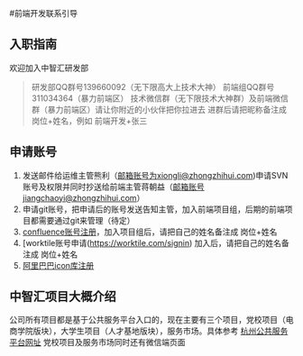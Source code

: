 #前端开发联系引导

## 入职指南
 欢迎加入中智汇研发部
  

>研发部QQ群号139660092（无下限高大上技术大神）
前端组QQ群号311034364（暴力前端区）
技术微信群（无下限技术大神群）及前端微信群（暴力前端区）请让你附近的小伙伴把你拉进去
进群后请把昵称备注成岗位+姓名，例如 前端开发+张三
  
## 申请账号

 1. 发送邮件给运维主管熊利（邮箱账号为xiongli@zhongzhihui.com)申请SVN账号及权限并同时抄送给前端主管蒋朝益（邮箱账号jiangchaoyi@zhongzhihui.com）
 2. 申请git账号，把申请后的账号发送告知主管，加入前端项目组，后期的前端项目都需要通过git来管理（待定）
 3. [confluence账号注册](http://192.168.1.10:8090/signup.action?token=5d72afb871b88903)，加入项目组后，请把自己的姓名备注成 岗位+姓名
 4. [worktile账号申请(https://worktile.com/signin) 加入后，请把自己的姓名备注成 岗位+姓名
 5. [阿里巴巴icon库注册](http://www.iconfont.cn/)

## 中智汇项目大概介绍
公司所有项目都是基于公共服务平台入口的，现在主要有三个项目，党校项目（电商学院版块），大学生项目（人才基地版块），服务市场。具体参考 [杭州公共服务平台网址](http://www.hzecps.org) 党校项目及服务市场同时还有微信端页面


